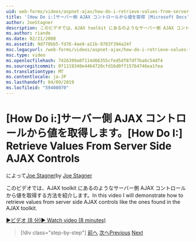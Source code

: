 ```yaml
---
uid: web-forms/videos/aspnet-ajax/how-do-i-retrieve-values-from-server-side-ajax-controls
title: '[How Do i:]サーバー側 AJAX コントロールから値を取得 |Microsoft Docs'
author: JoeStagner
description: このビデオでは、AJAX toolkit にあるのようなサーバー側 AJAX コントロールから値を取得する方法を紹介します。
ms.author: riande
ms.date: 02/21/2008
ms.assetid: 9d770bb5-fd76-4ae9-a11b-9783f394a24f
msc.legacyurl: /web-forms/videos/aspnet-ajax/how-do-i-retrieve-values-from-server-side-ajax-controls
msc.type: video
ms.openlocfilehash: 7426399a0f114d66355cfed5df87df7ba6c54df4
ms.sourcegitcommit: 0f1119340e4464720cfd16d0ff15764746ea1fea
ms.translationtype: MT
ms.contentlocale: ja-JP
ms.lasthandoff: 04/09/2019
ms.locfileid: "59408070"
---
```

# <a name="how-do-i-retrieve-values-from-server-side-ajax-controls"></a><span data-ttu-id="2dc50-103">[How Do i:]サーバー側 AJAX コントロールから値を取得します。</span><span class="sxs-lookup"><span data-stu-id="2dc50-103">[How Do I:] Retrieve Values From Server Side AJAX Controls</span></span>

<span data-ttu-id="2dc50-104">によって[Joe Stagner](https://github.com/JoeStagner)</span><span class="sxs-lookup"><span data-stu-id="2dc50-104">by [Joe Stagner](https://github.com/JoeStagner)</span></span>

<span data-ttu-id="2dc50-105">このビデオでは、AJAX toolkit にあるのようなサーバー側 AJAX コントロールから値を取得する方法を紹介します。</span><span class="sxs-lookup"><span data-stu-id="2dc50-105">In this video I will demonstrate how to retrieve values from server side AJAX controls like the ones found in the AJAX toolkit.</span></span>

[<span data-ttu-id="2dc50-106">&#9654;ビデオ (8 分)</span><span class="sxs-lookup"><span data-stu-id="2dc50-106">&#9654; Watch video (8 minutes)</span></span>](https://channel9.msdn.com/Blogs/ASP-NET-Site-Videos/how-do-i-retrieve-values-from-server-side-ajax-controls)

> [!div class="step-by-step"]
> <span data-ttu-id="2dc50-107">[前へ](how-do-i-associate-ajax-client-behavior-with-an-aspnet-server-control.md)
> [次へ](two-simple-techniques-for-triggering-updates-to-update-panels.md)</span><span class="sxs-lookup"><span data-stu-id="2dc50-107">[Previous](how-do-i-associate-ajax-client-behavior-with-an-aspnet-server-control.md)
[Next](two-simple-techniques-for-triggering-updates-to-update-panels.md)</span></span>

